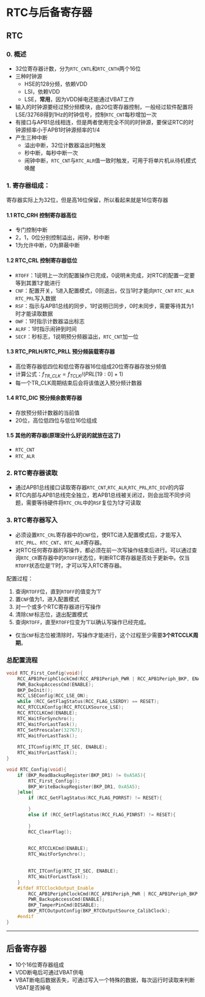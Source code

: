 # RTC与后备寄存器

## RTC
### 0. 概述
- 32位寄存器计数，分为`RTC_CNTL`和`RTC_CNTH`两个16位
- 三种时钟源
  - HSE的128分频，依赖VDD
  - LSI，依赖VDD
  - LSE，**常用**，因为VDD掉电还能通过VBAT工作
- 输入的时钟源要经过预分频模块，由20位寄存器控制，一般经过软件配置将LSE/32768得到1Hz的时钟信号，控制`RTC_CNT`每秒增加一次
- 有接口与APB1总线相连，但是两者使用完全不同的时钟源，要保证RTC的时钟源频率小于APB1时钟源频率的1/4
- 产生三种中断
  - 溢出中断，32位计数器溢出时触发
  - 秒中断，每秒中断一次
  - 闹钟中断，`RTC_CNT`与`RTC_ALR`值一致时触发，可用于将单片机从待机模式唤醒

### 1. 寄存器组成：
寄存器实际上为32位，但是高16位保留，所以看起来就是16位寄存器
#### 1.1 RTC_CRH 控制寄存器高位
- 专门控制中断
- 2，1，0位分别控制溢出，闹钟，秒中断
- 1为允许中断，0为屏蔽中断

#### 1.2 RTC_CRL 控制寄存器低位
- `RTOFF`：1说明上一次的配置操作已完成，0说明未完成，对RTC的配置一定要等到其置1才能进行
- `CNF`：配置开关，1进入配置模式，0则退出，仅当1时才能向`RTC_CNT` `RTC_ALR` `RTC_PRL`写入数据
- `RSF`：指示与APB1总线的同步，1时说明已同步，0时未同步，需要等待其为1时才能读取数据
- `OWF`：1时指示计数器溢出标志
- `ALRF`：1时指示闹钟到时间
- `SECF`：秒标志，1说明预分频器溢出，`RTC_CNT`加一位

#### 1.3 RTC_PRLH/RTC_PRLL 预分频装载寄存器
- 高位寄存器低四位和低位寄存器16位组成20位寄存器存放分频值
- 计算公式：$f_{TR\_CLK}=f_{TCLK}/(PRL[19:0]+1)$
- 每一个TR_CLK周期结束后会将该值送入预分频计数器

#### 1.4 RTC_DIC 预分频余数寄存器
- 存放预分频计数器的当前值
- 20位，高位低四位与低位16位组成

#### 1.5 其他的寄存器(原理没什么好说的就放在这了)
- `RTC_CNT`
- `RTC_ALR`

### 2. RTC寄存器读取
- 通过APB1总线接口读取寄存器`RTC_CNT`,`RTC_ALR`,`RTC_PRL`,`RTC_DIV`的内容 
- RTC内部与APB1总线完全独立，若APB1总线被关闭过，则会出现不同步问题，需要等待硬件将`RTC_CRL`中的`RSF`复位为1才可读取

### 3. RTC寄存器写入
- 必须设置`RTC_CRL`寄存器中的`CNF`位，使RTC进入配置模式后，才能写入`RTC_PRL`、`RTC_CNT`、`RTC_ALR`寄存器。
- 对RTC任何寄存器的写操作，都必须在前一次写操作结束后进行。可以通过查询`RTC_CR`寄存器中的`RTOFF`状态位，判断RTC寄存器是否处于更新中。仅当`RTOFF`状态位是’1’时，才可以写入RTC寄存器。

配置过程：
1. 查询`RTOFF`位，直到`RTOFF`的值变为’1’
2. 置`CNF`值为1，进入配置模式
3. 对一个或多个RTC寄存器进行写操作
4. 清除`CNF`标志位，退出配置模式
5. 查询`RTOFF`，直至`RTOFF`位变为’1’以确认写操作已经完成。
- 仅当`CNF`标志位被清除时，写操作才能进行，这个过程至少需要**3个RTCCLK周期**。

### 总配置流程
```C
void RTC_First_Config(void){ 
    RCC_APB1PeriphClockCmd(RCC_APB1Periph_PWR | RCC_APB1Periph_BKP, ENABLE);
    PWR_BackupAccessCmd(ENABLE);
    BKP_DeInit();
    RCC_LSEConfig(RCC_LSE_ON);
    while (RCC_GetFlagStatus(RCC_FLAG_LSERDY) == RESET);   
    RCC_RTCCLKConfig(RCC_RTCCLKSource_LSE);
    RCC_RTCCLKCmd(ENABLE);
    RTC_WaitForSynchro();
    RTC_WaitForLastTask();
    RTC_SetPrescaler(32767); 
    RTC_WaitForLastTask();
    
    RTC_ITConfig(RTC_IT_SEC, ENABLE);   
    RTC_WaitForLastTask();
}

void RTC_Config(void){ 
    if (BKP_ReadBackupRegister(BKP_DR1) != 0xA5A5){ 
        RTC_First_Config();
        BKP_WriteBackupRegister(BKP_DR1, 0xA5A5);
    }else{
        if (RCC_GetFlagStatus(RCC_FLAG_PORRST) != RESET){

        }
        else if (RCC_GetFlagStatus(RCC_FLAG_PINRST) != RESET){
            
        }       
        RCC_ClearFlag();

      
        RCC_RTCCLKCmd(ENABLE);       
        RTC_WaitForSynchro();

        
        RTC_ITConfig(RTC_IT_SEC, ENABLE);  
        RTC_WaitForLastTask();
    }
	#ifdef RTCClockOutput_Enable   
	    RCC_APB1PeriphClockCmd(RCC_APB1Periph_PWR | RCC_APB1Periph_BKP, ENABLE);
	    PWR_BackupAccessCmd(ENABLE);   
	    BKP_TamperPinCmd(DISABLE);   
	    BKP_RTCOutputConfig(BKP_RTCOutputSource_CalibClock);
	#endif
}
```


---
## 后备寄存器
- 10个16位寄存器组成
- VDD断电后可通过VBAT供电
- VBAT断电后数据丢失，可通过写入一个特殊的数据，每次运行时读取来判断VBAT是否掉电